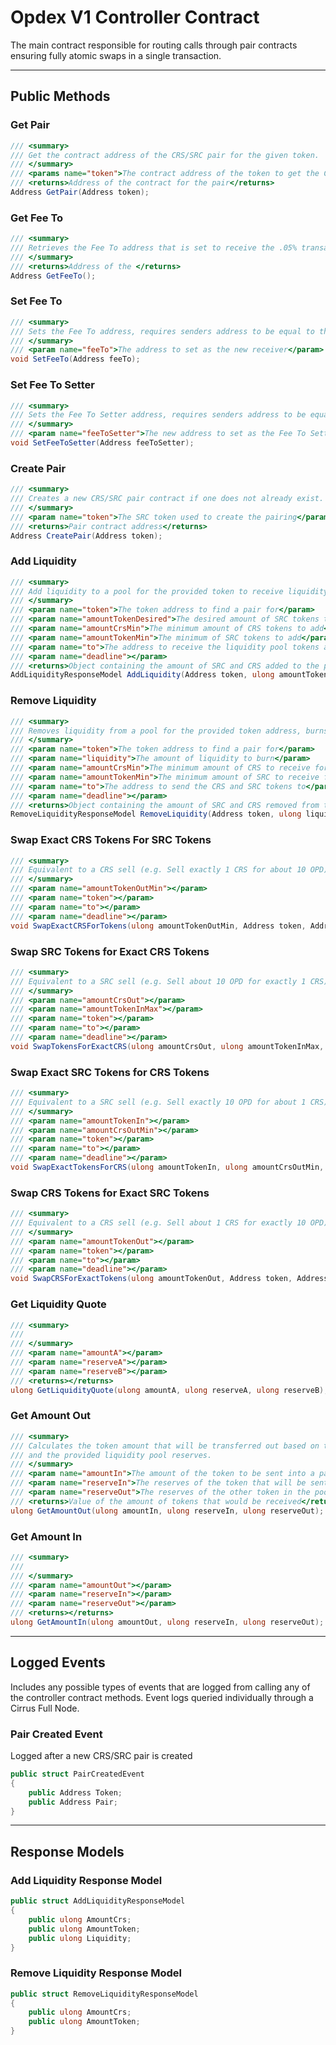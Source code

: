 # Opdex V1 Controller Contract

The main contract responsible for routing calls through pair contracts ensuring fully atomic swaps in a single transaction.

___

## Public Methods

### Get Pair

```C#
/// <summary>
/// Get the contract address of the CRS/SRC pair for the given token.
/// </summary>
/// <params name="token">The contract address of the token to get the CRS/SRC pair for</params>
/// <returns>Address of the contract for the pair</returns>
Address GetPair(Address token);
```

### Get Fee To

```C#
/// <summary>
/// Retrieves the Fee To address that is set to receive the .05% transaction fee
/// </summary>
/// <returns>Address of the </returns>
Address GetFeeTo();
```

### Set Fee To

```C#
/// <summary>
/// Sets the Fee To address, requires senders address to be equal to the Fee To Setter address
/// </summary>
/// <param name="feeTo">The address to set as the new receiver</param>
void SetFeeTo(Address feeTo);
```

### Set Fee To Setter

```C#
/// <summary>
/// Sets the Fee To Setter address, requires senders address to be equal to the current Fee To Setter address
/// </summary>
/// <param name="feeToSetter">The new address to set as the Fee To Setter</param>
void SetFeeToSetter(Address feeToSetter);
```

### Create Pair

```C#
/// <summary>
/// Creates a new CRS/SRC pair contract if one does not already exist.
/// </summary>
/// <param name="token">The SRC token used to create the pairing</param>
/// <returns>Pair contract address</returns>
Address CreatePair(Address token);
```

### Add Liquidity

```C#
/// <summary>
/// Add liquidity to a pool for the provided token to receive liquidity pool tokens
/// </summary>
/// <param name="token">The token address to find a pair for</param>
/// <param name="amountTokenDesired">The desired amount of SRC tokens to add</param>
/// <param name="amountCrsMin">The minimum amount of CRS tokens to add</param>
/// <param name="amountTokenMin">The minimum of SRC tokens to add</param>
/// <param name="to">The address to receive the liquidity pool tokens at</param>
/// <param name="deadline"></param>
/// <returns>Object containing the amount of SRC and CRS added to the pool and how many liquidity tokens were minted</returns>
AddLiquidityResponseModel AddLiquidity(Address token, ulong amountTokenDesired, ulong amountCrsMin, ulong amountTokenMin, Address to, ulong deadline);
```

### Remove Liquidity

```C#
/// <summary>
/// Removes liquidity from a pool for the provided token address, burns liquidity pool tokens
/// </summary>
/// <param name="token">The token address to find a pair for</param>
/// <param name="liquidity">The amount of liquidity to burn</param>
/// <param name="amountCrsMin">The minimum amount of CRS to receive for burning liquidity</param>
/// <param name="amountTokenMin">The minimum amount of SRC to receive for burning liquidity</param>
/// <param name="to">The address to send the CRS and SRC tokens to</param>
/// <param name="deadline"></param>
/// <returns>Object containing the amount of SRC and CRS removed from the pool</returns>
RemoveLiquidityResponseModel RemoveLiquidity(Address token, ulong liquidity, ulong amountCrsMin, ulong amountTokenMin, Address to, ulong deadline);
```

### Swap Exact CRS Tokens For SRC Tokens

```C#
/// <summary>
/// Equivalent to a CRS sell (e.g. Sell exactly 1 CRS for about 10 OPD)
/// </summary>
/// <param name="amountTokenOutMin"></param>
/// <param name="token"></param>
/// <param name="to"></param>
/// <param name="deadline"></param>
void SwapExactCRSForTokens(ulong amountTokenOutMin, Address token, Address to, ulong deadline);
```

### Swap SRC Tokens for Exact CRS Tokens

```C#
/// <summary>
/// Equivalent to a SRC sell (e.g. Sell about 10 OPD for exactly 1 CRS)
/// </summary>
/// <param name="amountCrsOut"></param>
/// <param name="amountTokenInMax"></param>
/// <param name="token"></param>
/// <param name="to"></param>
/// <param name="deadline"></param>
void SwapTokensForExactCRS(ulong amountCrsOut, ulong amountTokenInMax, Address token, Address to, ulong deadline);
```

### Swap Exact SRC Tokens for CRS Tokens

```C#
/// <summary>
/// Equivalent to a SRC sell (e.g. Sell exactly 10 OPD for about 1 CRS)
/// </summary>
/// <param name="amountTokenIn"></param>
/// <param name="amountCrsOutMin"></param>
/// <param name="token"></param>
/// <param name="to"></param>
/// <param name="deadline"></param>
void SwapExactTokensForCRS(ulong amountTokenIn, ulong amountCrsOutMin, Address token, Address to, ulong deadline);
```

### Swap CRS Tokens for Exact SRC Tokens

```C#
/// <summary>
/// Equivalent to a CRS sell (e.g. Sell about 1 CRS for exactly 10 OPD)
/// </summary>
/// <param name="amountTokenOut"></param>
/// <param name="token"></param>
/// <param name="to"></param>
/// <param name="deadline"></param>
void SwapCRSForExactTokens(ulong amountTokenOut, Address token, Address to, ulong deadline);
```

### Get Liquidity Quote

```C#
/// <summary>
/// 
/// </summary>
/// <param name="amountA"></param>
/// <param name="reserveA"></param>
/// <param name="reserveB"></param>
/// <returns></returns>
ulong GetLiquidityQuote(ulong amountA, ulong reserveA, ulong reserveB);
```

### Get Amount Out

```C#
/// <summary>
/// Calculates the token amount that will be transferred out based on the amount of tokens being sent in
/// and the provided liquidity pool reserves.
/// </summary>
/// <param name="amountIn">The amount of the token to be sent into a pair</param>
/// <param name="reserveIn">The reserves of the token that will be sent in (CRS reserves if amountIn is CRS, otherwise SRC reserves)</param>
/// <param name="reserveOut">The reserves of the other token in the pool (SRC reserves if amountIn is CRS, otherwise CRS reserves)</param>
/// <returns>Value of the amount of tokens that would be received</returns>
ulong GetAmountOut(ulong amountIn, ulong reserveIn, ulong reserveOut);
```

### Get Amount In

```C#
/// <summary>
/// 
/// </summary>
/// <param name="amountOut"></param>
/// <param name="reserveIn"></param>
/// <param name="reserveOut"></param>
/// <returns></returns>
ulong GetAmountIn(ulong amountOut, ulong reserveIn, ulong reserveOut);
```

___

## Logged Events

Includes any possible types of events that are logged from calling any of the controller contract methods. Event logs queried individually through a Cirrus Full Node.

### Pair Created Event

Logged after a new CRS/SRC pair is created

```C#
public struct PairCreatedEvent
{
    public Address Token;
    public Address Pair;
}
```

___

## Response Models

### Add Liquidity Response Model

```C#
public struct AddLiquidityResponseModel
{
    public ulong AmountCrs;
    public ulong AmountToken;
    public ulong Liquidity;
}
```

### Remove Liquidity Response Model

```C#
public struct RemoveLiquidityResponseModel
{
    public ulong AmountCrs;
    public ulong AmountToken;
}
```
